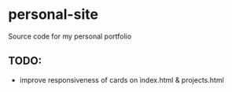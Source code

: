 # personal-site
Source code for my personal portfolio


## TODO: 
  * improve responsiveness of cards on index.html & projects.html 
